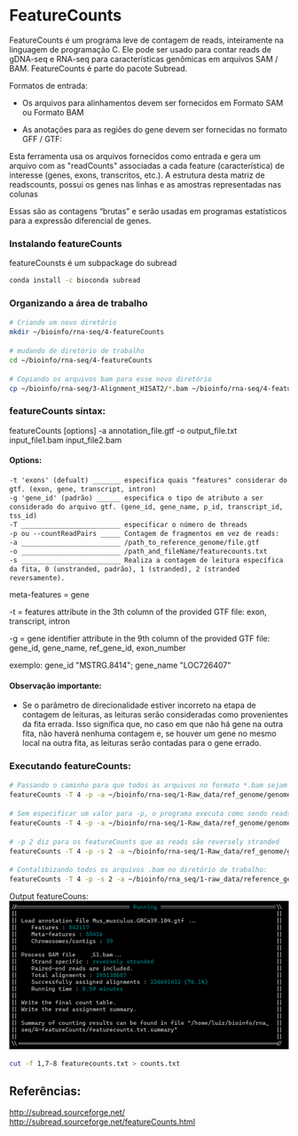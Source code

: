 # FeatureCounts

FeatureCounts é um programa leve de contagem de reads, inteiramente na linguagem de programação C. Ele pode ser usado para contar reads 
de gDNA-seq e RNA-seq para características genômicas em arquivos SAM / BAM. FeatureCounts é parte do pacote Subread.

Formatos de entrada:  

* Os arquivos para alinhamentos devem ser fornecidos em Formato SAM ou Formato BAM  

* As anotações para as regiões do gene devem ser fornecidas no formato GFF / GTF:

Esta ferramenta usa os arquivos fornecidos como entrada e gera um arquivo com as "readCounts"  associadas a cada feature (característica) de interesse 
(genes, exons, transcritos, etc.). A estrutura desta matriz de readscounts, possui os genes nas linhas e as amostras representadas nas colunas

Essas são as contagens “brutas” e serão usadas em programas estatísticos para a expressão diferencial de genes.


### Instalando featureCounts

featureCounsts é um subpackage do subread
```bash
conda install -c bioconda subread
```


### Organizando a área de trabalho
```bash
# Criando um novo diretório
mkdir ~/bioinfo/rna-seq/4-featureCounts

# mudando de diretório de trabalho 
cd ~/bioinfo/rna-seq/4-featureCounts

# Copiando os arquivos bam para esse novo diretório
cp ~/bioinfo/rna-seq/3-Alignment_HISAT2/*.bam ~/bioinfo/rna-seq/4-featureCounts

```

### featureCounts sintax:

featureCounts [options] -a annotation_file.gtf -o output_file.txt input_file1.bam input_file2.bam

#### Options:
	-t 'exons' (defualt) _______ especifica quais "features" considerar do gtf. (exon, gene, transcript, intron)
	-g 'gene_id' (padrão) ______ especifica o tipo de atributo a ser considerado do arquivo gtf. (gene_id, gene_name, p_id, transcript_id, tss_id)
	-T _________________________ especificar o número de threads
	-p ou --countReadPairs _____ Contagem de fragmentos em vez de reads:
	-a _________________________ /path_to_reference_genome/file.gtf
	-o _________________________ /path_and_fileName/featurecounts.txt
	-s _________________________ Realiza a contagem de leitura específica da fita, 0 (unstranded, padrão), 1 (stranded), 2 (stranded reversamente).

meta-features = gene

-t = features attribute in the 3th column of the provided GTF file:
exon, transcript, intron

-g = gene identifier attribute in the 9th column of the provided GTF file:
gene_id, gene_name, ref_gene_id, exon_number

exemplo:
gene_id "MSTRG.8414"; gene_name "LOC726407"

#### Observação importante:

* Se o parâmetro de direcionalidade estiver incorreto na etapa de contagem de leituras, as leituras serão consideradas como provenientes da fita errada. 
Isso significa que, no caso em que não há gene na outra fita, não haverá nenhuma contagem e, se houver um gene no mesmo local na outra fita, as leituras
serão contadas para o gene errado.


### Executando featureCounts:

```bash
# Passando o caminho para que todos as arquivos no formato *.bam sejam contabilizados.
featureCounts -T 4 -p -a ~/bioinfo/rna-seq/1-Raw_data/ref_genome/genome_anotation.gtf -o ~/bioinfo/rna-seq/4-featureCounts/featurecounts.txt ~/bioinfo/rna-seq/3-Alignment_HISAT2/*.bam 

# Sem especificar um valor para -p, o programa executa como sendo reads unstranded. Prestar bastante atenção.
featureCounts -T 4 -p -a ~/bioinfo/rna-seq/1-Raw_data/ref_genome/genome_anotation.gtf -o ~/bioinfo/rna-seq/4-featureCounts/counts.txt SRR10493811.sam

# -p 2 diz para os featureCounts que as reads são reversely stranded
featureCounts -T 4 -p -s 2 -a ~/bioinfo/rna-seq/1-Raw_data/ref_genome/genome_anotation.gtf -o ~/bioinfo/rna-seq/4-featureCounts/counts.txt SRR10493819.bam

# Contalibizando todos os arquivos .bam no diretório de trabalho:
featureCounts -T 4 -p -s 2 -a ~/bioinfo/rna_seq/1-raw_data/reference_genome/Mus_musculus.GRCm39.104.gtf -o ~/bioinfo/rna_seq/4-featureCounts/featurecounts.txt *.bam

```

Output featureCouns:
![output featureCounts](images/featurecount.png)

```bash
cut -f 1,7-8 featurecounts.txt > counts.txt
```

## Referências:

http://subread.sourceforge.net/  
http://subread.sourceforge.net/featureCounts.html
